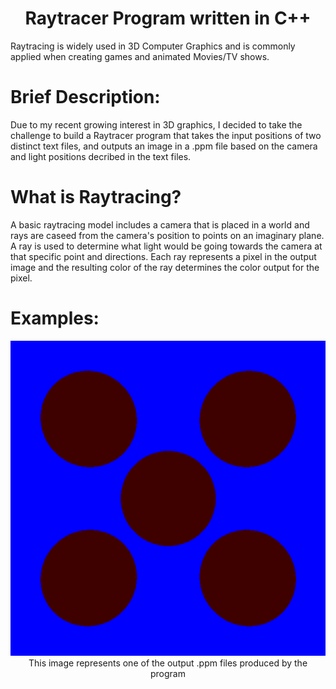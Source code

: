 <h1 align="center">Raytracer Program written in C++</h1>

Raytracing is widely used in 3D Computer Graphics and is commonly applied when creating games and animated Movies/TV shows.

<h1 align="left">Brief Description:</h1>
Due to my recent growing interest in 3D graphics, I decided to take the challenge to build a Raytracer program that takes the input positions of two distinct text files, and outputs an image in a .ppm file based on the camera and light positions decribed in the text files.

<h1 align="left">What is Raytracing?</h1>
A basic raytracing model includes a camera that is placed in a world and rays are caseed from the camera's position to points on an imaginary plane. A ray is used to determine what light would be going towards the camera at that specific point and directions. Each ray represents a pixel in the output image and the resulting color of the ray determines the color output for the pixel.

<h1 align="left">Examples:</h1>
<p align="center">
  <img src="https://github.com/yashcontractor/Raytracer/blob/main/test%20image%201.png" />
  This image represents one of the output .ppm files produced by the program
</p>
